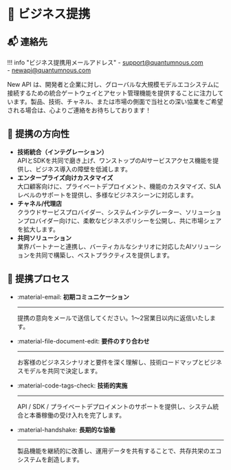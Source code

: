 # 🤝 ビジネス提携

## 📬 連絡先

!!! info "ビジネス提携用メールアドレス"
    - [support@quantumnous.com](mailto:support@quantumnous.com)  
    - [newapi@quantumnous.com](mailto:newapi@quantumnous.com)

New API は、開発者と企業に対し、グローバルな大規模モデルエコシステムに接続するための統合ゲートウェイとアセット管理機能を提供することに注力しています。製品、技術、チャネル、または市場の側面で当社との深い協業をご希望される場合は、心よりご連絡をお待ちしております！

## 💼 提携の方向性

- **技術統合（インテグレーション）**  
  APIとSDKを共同で磨き上げ、ワンストップのAIサービスアクセス機能を提供し、ビジネス導入の障壁を低減します。
- **エンタープライズ向けカスタマイズ**  
  大口顧客向けに、プライベートデプロイメント、機能のカスタマイズ、SLAレベルのサポートを提供し、多様なビジネスシーンに対応します。
- **チャネル/代理店**  
  クラウドサービスプロバイダー、システムインテグレーター、ソリューションプロバイダー向けに、柔軟なビジネスポリシーを公開し、共に市場シェアを拡大します。
- **共同ソリューション**  
  業界パートナーと連携し、バーティカルなシナリオに対応したAIソリューションを共同で構築し、ベストプラクティスを提供します。

## 🔄 提携プロセス

<div class="grid cards" markdown>

-   :material-email: __初期コミュニケーション__

    ---
    提携の意向をメールで送信してください。1〜2営業日以内に返信いたします。

-   :material-file-document-edit: __要件のすり合わせ__

    ---
    お客様のビジネスシナリオと要件を深く理解し、技術ロードマップとビジネスモデルを共同で決定します。

-   :material-code-tags-check: __技術的実施__

    ---
    API / SDK / プライベートデプロイメントのサポートを提供し、システム統合と本番稼働の受け入れを完了します。

-   :material-handshake: __長期的な協働__

    ---
    製品機能を継続的に改善し、運用データを共有することで、共存共栄のエコシステムを創造します。

</div>